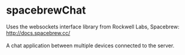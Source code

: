 # spacebrewChat
Uses the websockets interface library from Rockwell Labs, Spacebrew: http://docs.spacebrew.cc/<br><br>
A chat application between multiple devices connected to the server.

